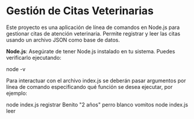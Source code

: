 # Gestión de Citas Veterinarias

Este proyecto es una aplicación de línea de comandos en Node.js para gestionar citas de atención veterinaria. Permite registrar y leer las citas usando un archivo JSON como base de datos.


 **Node.js**: Asegúrate de tener Node.js instalado en tu sistema. Puedes verificarlo ejecutando:

   node -v

Para interactuar con el archivo index.js se deberán pasar argumentos por línea de comando
especificando qué función se desea ejecutar, por ejemplo:

node index.js registrar Benito "2 años" perro blanco vomitos
node index.js leer
